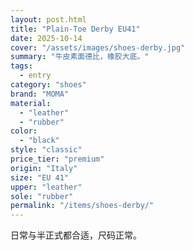 ```yaml
---
layout: post.html
title: "Plain-Toe Derby EU41"
date: 2025-10-14
cover: "/assets/images/shoes-derby.jpg"
summary: "牛皮素面德比，橡胶大底。"
tags:
  - entry
category: "shoes"
brand: "MOMA"
material:
  - "leather"
  - "rubber"
color:
  - "black"
style: "classic"
price_tier: "premium"
origin: "Italy"
size: "EU 41"
upper: "leather"
sole: "rubber"
permalink: "/items/shoes-derby/"
---
```

日常与半正式都合适，尺码正常。
